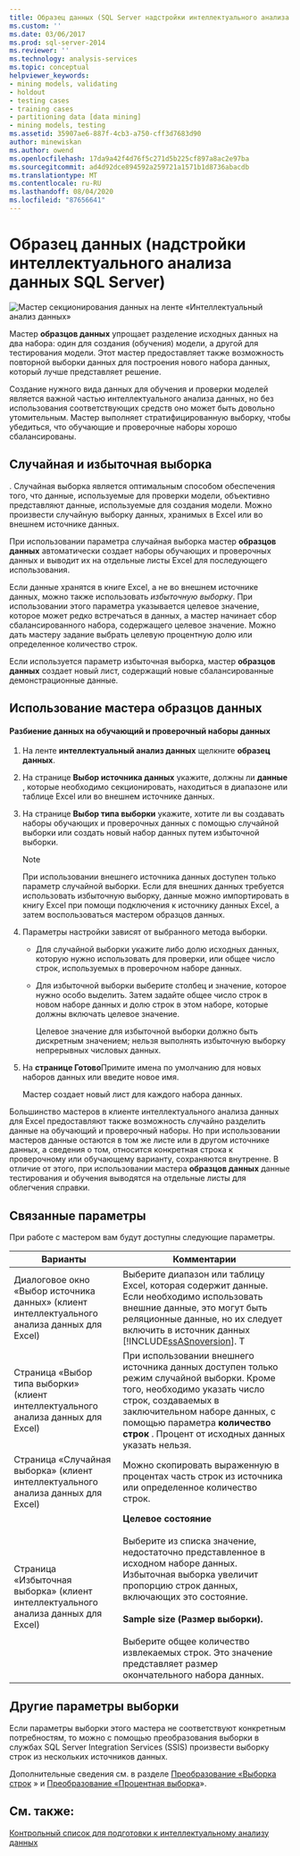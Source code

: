 ```yaml
---
title: Образец данных (SQL Server надстройки интеллектуального анализа данных) | Документация Майкрософт
ms.custom: ''
ms.date: 03/06/2017
ms.prod: sql-server-2014
ms.reviewer: ''
ms.technology: analysis-services
ms.topic: conceptual
helpviewer_keywords:
- mining models, validating
- holdout
- testing cases
- training cases
- partitioning data [data mining]
- mining models, testing
ms.assetid: 35907ae6-887f-4cb3-a750-cff3d7683d90
author: minewiskan
ms.author: owend
ms.openlocfilehash: 17da9a42f4d76f5c271d5b225cf897a8ac2e97ba
ms.sourcegitcommit: ad4d92dce894592a259721a1571b1d8736abacdb
ms.translationtype: MT
ms.contentlocale: ru-RU
ms.lasthandoff: 08/04/2020
ms.locfileid: "87656641"
---
```

# <a name="sample-data-sql-server-data-mining-add-ins"></a>Образец данных (надстройки интеллектуального анализа данных SQL Server)
  ![Мастер секционирования данных на ленте «Интеллектуальный анализ данных»](media/dmc-partition.gif "Мастер секционирования данных на ленте «Интеллектуальный анализ данных»")  
  
 Мастер **образцов данных** упрощает разделение исходных данных на два набора: один для создания (обучения) модели, а другой для тестирования модели. Этот мастер предоставляет также возможность повторной выборки данных для построения нового набора данных, который лучше представляет решение.  
  
 Создание нужного вида данных для обучения и проверки моделей является важной частью интеллектуального анализа данных, но без использования соответствующих средств оно может быть довольно утомительным. Мастер выполняет стратифицированную выборку, чтобы убедиться, что обучающие и проверочные наборы хорошо сбалансированы.  
  
## <a name="random-sampling-and-oversampling"></a>Случайная и избыточная выборка  
 . Случайная выборка является оптимальным способом обеспечения того, что данные, используемые для проверки модели, объективно представляют данные, используемые для создания модели. Можно произвести случайную выборку данных, хранимых в Excel или во внешнем источнике данных.  
  
 При использовании параметра случайная выборка мастер **образцов данных** автоматически создает наборы обучающих и проверочных данных и выводит их на отдельные листы Excel для последующего использования.  
  
 Если данные хранятся в книге Excel, а не во внешнем источнике данных, можно также использовать *избыточную выборку*. При использовании этого параметра указывается целевое значение, которое может редко встречаться в данных, а мастер начинает сбор сбалансированного набора, содержащего целевое значение. Можно дать мастеру задание выбрать целевую процентную долю или определенное количество строк.  
  
 Если используется параметр избыточная выборка, мастер **образцов данных** создает новый лист, содержащий новые сбалансированные демонстрационные данные.  
  
## <a name="using-the-sample-data-wizard"></a>Использование мастера образцов данных  
  
#### <a name="to-separate-data-into-training-and-testing-sets"></a>Разбиение данных на обучающий и проверочный наборы данных  
  
1.  На ленте **интеллектуальный анализ данных** щелкните **образец данных**.  
  
2.  На странице **Выбор источника данных** укажите, должны ли **данные** , которые необходимо секционировать, находиться в диапазоне или таблице Excel или во внешнем источнике данных.  
  
3.  На странице **Выбор типа выборки** укажите, хотите ли вы создавать наборы обучающих и проверочных данных с помощью случайной выборки или создать новый набор данных путем избыточной выборки.  
  
    > [!NOTE]  
    >  При использовании внешнего источника данных доступен только параметр случайной выборки. Если для внешних данных требуется использовать избыточную выборку, данные можно импортировать в книгу Excel при помощи подключения к источнику данных Excel, а затем воспользоваться мастером образцов данных.  
  
4.  Параметры настройки зависят от выбранного метода выборки.  
  
    -   Для случайной выборки укажите либо долю исходных данных, которую нужно использовать для проверки, или общее число строк, используемых в проверочном наборе данных.  
  
    -   Для избыточной выборки выберите столбец и значение, которое нужно особо выделить. Затем задайте общее число строк в новом наборе данных и долю строк в этом наборе, которые должны включать целевое значение.  
  
         Целевое значение для избыточной выборки должно быть дискретным значением; нельзя выполнять избыточную выборку непрерывных числовых данных.  
  
5.  На **странице Готово**Примите имена по умолчанию для новых наборов данных или введите новое имя.  
  
     Мастер создает новый лист для каждого набора данных.  
  
 Большинство мастеров в клиенте интеллектуального анализа данных для Excel предоставляют также возможность случайно разделить данные на обучающий и проверочный наборы. Но при использовании мастеров данные остаются в том же листе или в другом источнике данных, а сведения о том, относится конкретная строка к проверочному или обучающему варианту, сохраняются внутренне. В отличие от этого, при использовании мастера **образцов данных** данные тестирования и обучения выводятся на отдельные листы для облегчения справки.  
  
## <a name="related-options"></a>Связанные параметры  
 При работе с мастером вам будут доступны следующие параметры.  
  
|Варианты|Комментарии|  
|-------------|--------------|  
|Диалоговое окно «Выбор источника данных» (клиент интеллектуального анализа данных для Excel)|Выберите диапазон или таблицу Excel, которая содержит данные. Если необходимо использовать внешние данные, это могут быть реляционные данные, но их следует включить в источник данных [!INCLUDE[ssASnoversion](../includes/ssasnoversion-md.md)]. T|  
|Страница «Выбор типа выборки» (клиент интеллектуального анализа данных для Excel)|При использовании внешнего источника данных доступен только режим случайной выборки. Кроме того, необходимо указать число строк, создаваемых в заключительном наборе данных, с помощью параметра **количество строк** . Процент от исходных данных указать нельзя.|  
|Страница «Случайная выборка» (клиент интеллектуального анализа данных для Excel)|Можно скопировать выраженную в процентах часть строк из источника или определенное количество строк.|  
|Страница «Избыточная выборка» (клиент интеллектуального анализа данных для Excel)|**Целевое состояние**<br /><br /> Выберите из списка значение, недостаточно представленное в исходном наборе данных. Избыточная выборка увеличит пропорцию строк данных, включающих это состояние.<br /><br /> **Sample size (Размер выборки).**<br /><br /> Выберите общее количество извлекаемых строк. Это значение представляет размер окончательного набора данных.|  
  
## <a name="other-sampling-options"></a>Другие параметры выборки  
 Если параметры выборки этого мастера не соответствуют конкретным потребностям, то можно с помощью преобразования выборки в службах SQL Server Integration Services (SSIS) произвести выборку строк из нескольких источников данных.  
  
 Дополнительные сведения см. в разделе [Преобразование «Выборка строк](../integration-services/data-flow/transformations/row-sampling-transformation.md) » и [Преобразование «Процентная выборка](../integration-services/data-flow/transformations/percentage-sampling-transformation.md)».  
  
## <a name="see-also"></a>См. также:  
 [Контрольный список для подготовки к интеллектуальному анализу данных](checklist-of-preparation-for-data-mining.md)  
  
  
